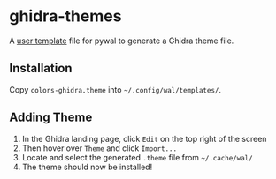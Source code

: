 # ghidra-themes
A [user template](https://github.com/dylanaraps/pywal/wiki/User-Template-Files) file for pywal to generate a Ghidra theme file.

## Installation
Copy `colors-ghidra.theme` into `~/.config/wal/templates/`.

## Adding Theme

1. In the Ghidra landing page, click `Edit` on the top right of the screen
1. Then hover over `Theme` and click `Import...`
1. Locate and select the generated `.theme` file from `~/.cache/wal/`
1. The theme should now be installed!
